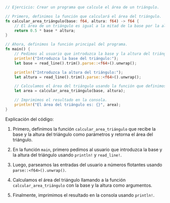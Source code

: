 ```rust
// Ejercicio: Crear un programa que calcule el área de un triángulo.

// Primero, definimos la función que calculará el área del triángulo.
fn calcular_area_triángulo(base: f64, altura: f64) -> f64 {
    // El área de un triángulo es igual a la mitad de la base por la altura.
    return 0.5 * base * altura;
}

// Ahora, definimos la función principal del programa.
fn main() {
    // Pedimos al usuario que introduzca la base y la altura del triángulo.
    println!("Introduzca la base del triángulo:");
    let base = read_line().trim().parse::<f64>().unwrap();

    println!("Introduzca la altura del triángulo:");
    let altura = read_line().trim().parse::<f64>().unwrap();

    // Calculamos el área del triángulo usando la función que definimos anteriormente.
    let area = calcular_area_triángulo(base, altura);

    // Imprimimos el resultado en la consola.
    println!("El área del triángulo es: {}", area);
}
```

Explicación del código:

1. Primero, definimos la función `calcular_area_triángulo` que recibe la base y la altura del triángulo como parámetros y retorna el área del triángulo.

2. En la función `main`, primero pedimos al usuario que introduzca la base y la altura del triángulo usando `println!` y `read_line!`.

3. Luego, parseamos las entradas del usuario a números flotantes usando `parse::<f64>().unwrap()`.

4. Calculamos el área del triángulo llamando a la función `calcular_area_triángulo` con la base y la altura como argumentos.

5. Finalmente, imprimimos el resultado en la consola usando `println!`.